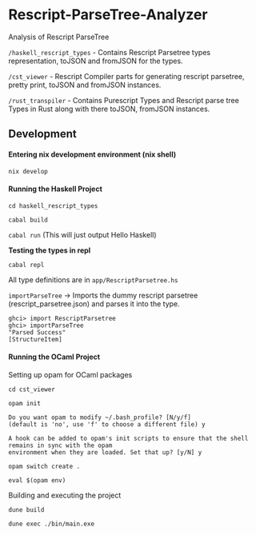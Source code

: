 # Rescript-ParseTree-Analyzer
Analysis of Rescript ParseTree

`/haskell_rescript_types` - Contains Rescript Parsetree types representation, toJSON and fromJSON for the types.

`/cst_viewer` - Rescript Compiler parts for generating rescript parsetree, pretty print, toJSON and fromJSON instances.

`/rust_transpiler` - Contains Purescript Types and Rescript parse tree Types in Rust along with there toJSON, fromJSON instances. 

## Development

#### **Entering nix development environment (nix shell)**
```nix develop```

#### **Running the Haskell Project**
```cd haskell_rescript_types```

```cabal build```

```cabal run``` (This will just output Hello Haskell)

**Testing the types in repl**

```cabal repl```

All type definitions are in `app/RescriptParsetree.hs`

```importParseTree``` -> Imports the dummy rescript parsetree (rescript_parsetree.json) and parses it into the type.

```
ghci> import RescriptParsetree
ghci> importParseTree
"Parsed Success"
[StructureItem]
```

#### **Running the OCaml Project**

Setting up opam for OCaml packages

```cd cst_viewer```

```opam init```

```
Do you want opam to modify ~/.bash_profile? [N/y/f]
(default is 'no', use 'f' to choose a different file) y

A hook can be added to opam's init scripts to ensure that the shell remains in sync with the opam
environment when they are loaded. Set that up? [y/N] y
```

```opam switch create .```

```eval $(opam env)```

Building and executing the project

```dune build```

```dune exec ./bin/main.exe```

